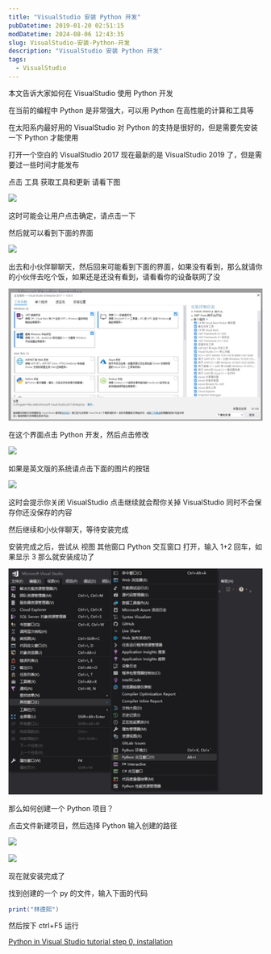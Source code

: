 ```yaml
---
title: "VisualStudio 安装 Python 开发"
pubDatetime: 2019-01-20 02:51:15
modDatetime: 2024-08-06 12:43:35
slug: VisualStudio-安装-Python-开发
description: "VisualStudio 安装 Python 开发"
tags:
  - VisualStudio
---
```





本文告诉大家如何在 VisualStudio 使用 Python 开发

<!--more-->


<!-- CreateTime:2019/1/20 10:51:15 -->

<!-- csdn -->

在当前的编程中 Python 是非常强大，可以用 Python 在高性能的计算和工具等

在太阳系内最好用的 VisualStudio 对 Python 的支持是很好的，但是需要先安装一下 Python 才能使用

打开一个空白的 VisualStudio 2017 现在最新的是 VisualStudio 2019 了，但是需要过一些时间才能发布

点击 工具 获取工具和更新 请看下图

<!-- ![](images/img-VisualStudio 安装 Python 开发0.png) -->

![](images/img-lindexi%2F2019120102842707.png)

这时可能会让用户点击确定，请点击一下

然后就可以看到下面的界面

<!-- ![](images/img-VisualStudio 安装 Python 开发1.png) -->

![](images/img-lindexi%2F2019120102942335.png)

出去和小伙伴聊聊天，然后回来可能看到下面的界面，如果没有看到，那么就请你的小伙伴去吃个饭，如果还是还没有看到，请看看你的设备联网了没

<!-- ![](images/img-VisualStudio 安装 Python 开发2.png) -->

![](images/img-5c43dd6c8b2ec.jpg)

在这个界面点击 Python 开发，然后点击修改

<!-- ![](images/img-VisualStudio 安装 Python 开发3.png) -->

![](images/img-lindexi%2F2019120103142303.png)

如果是英文版的系统请点击下面的图片的按钮

![](https://docs.microsoft.com/en-us/visualstudio/python/media/installation-python-workload.png?wt.mc_id=MVP)

这时会提示你关闭 VisualStudio 点击继续就会帮你关掉 VisualStudio 同时不会保存你还没保存的内容

然后继续和小伙伴聊天，等待安装完成

安装完成之后，尝试从 视图 其他窗口 Python 交互窗口 打开，输入 1+2 回车，如果显示 3 那么就安装成功了

<!-- ![](images/img-VisualStudio 安装 Python 开发4.png) -->

![](images/img-5c43df585a4a7.jpg)

那么如何创建一个 Python 项目？

点击文件新建项目，然后选择 Python 输入创建的路径

![](https://docs.microsoft.com/en-us/visualstudio/python/media/vs-getting-started-python-01-new-project.png?wt.mc_id=MVP)

![](images/img-lindexi%2F2019120104544736.png)

现在就安装完成了

找到创建的一个 py 的文件，输入下面的代码

```csharp
print("林德熙")

```

然后按下 ctrl+F5 运行

[Python in Visual Studio tutorial step 0, installation](https://docs.microsoft.com/en-us/visualstudio/python/tutorial-working-with-python-in-visual-studio-step-00-installation?wt.mc_id=MVP )

